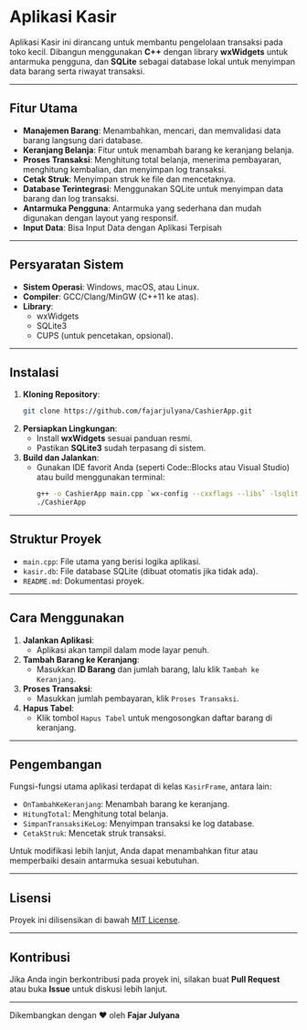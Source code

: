 # Aplikasi Kasir

Aplikasi Kasir ini dirancang untuk membantu pengelolaan transaksi pada toko kecil. Dibangun menggunakan **C++** dengan library **wxWidgets** untuk antarmuka pengguna, dan **SQLite** sebagai database lokal untuk menyimpan data barang serta riwayat transaksi.

---

## Fitur Utama
- **Manajemen Barang**: Menambahkan, mencari, dan memvalidasi data barang langsung dari database.
- **Keranjang Belanja**: Fitur untuk menambah barang ke keranjang belanja.
- **Proses Transaksi**: Menghitung total belanja, menerima pembayaran, menghitung kembalian, dan menyimpan log transaksi.
- **Cetak Struk**: Menyimpan struk ke file dan mencetaknya.
- **Database Terintegrasi**: Menggunakan SQLite untuk menyimpan data barang dan log transaksi.
- **Antarmuka Pengguna**: Antarmuka yang sederhana dan mudah digunakan dengan layout yang responsif.
- **Input Data**: Bisa Input Data dengan Aplikasi Terpisah
  
---

## Persyaratan Sistem
- **Sistem Operasi**: Windows, macOS, atau Linux.
- **Compiler**: GCC/Clang/MinGW (C++11 ke atas).
- **Library**: 
  - wxWidgets
  - SQLite3
  - CUPS (untuk pencetakan, opsional).

---

## Instalasi
1. **Kloning Repository**:
   ```bash
   git clone https://github.com/fajarjulyana/CashierApp.git
   ```
2. **Persiapkan Lingkungan**:
   - Install **wxWidgets** sesuai panduan resmi.
   - Pastikan **SQLite3** sudah terpasang di sistem.
3. **Build dan Jalankan**:
   - Gunakan IDE favorit Anda (seperti Code::Blocks atau Visual Studio) atau build menggunakan terminal:
     ```bash
     g++ -o CashierApp main.cpp `wx-config --cxxflags --libs` -lsqlite3 -lcups
     ./CashierApp
     ```

---

## Struktur Proyek
- `main.cpp`: File utama yang berisi logika aplikasi.
- `kasir.db`: File database SQLite (dibuat otomatis jika tidak ada).
- `README.md`: Dokumentasi proyek.

---

## Cara Menggunakan
1. **Jalankan Aplikasi**:
   - Aplikasi akan tampil dalam mode layar penuh.
2. **Tambah Barang ke Keranjang**:
   - Masukkan **ID Barang** dan jumlah barang, lalu klik `Tambah ke Keranjang`.
3. **Proses Transaksi**:
   - Masukkan jumlah pembayaran, klik `Proses Transaksi`.
4. **Hapus Tabel**:
   - Klik tombol `Hapus Tabel` untuk mengosongkan daftar barang di keranjang.

---

## Pengembangan
Fungsi-fungsi utama aplikasi terdapat di kelas `KasirFrame`, antara lain:
- `OnTambahKeKeranjang`: Menambah barang ke keranjang.
- `HitungTotal`: Menghitung total belanja.
- `SimpanTransaksiKeLog`: Menyimpan transaksi ke log database.
- `CetakStruk`: Mencetak struk transaksi.

Untuk modifikasi lebih lanjut, Anda dapat menambahkan fitur atau memperbaiki desain antarmuka sesuai kebutuhan.

---

## Lisensi
Proyek ini dilisensikan di bawah [MIT License](LICENSE).

---

## Kontribusi
Jika Anda ingin berkontribusi pada proyek ini, silakan buat **Pull Request** atau buka **Issue** untuk diskusi lebih lanjut.

---

Dikembangkan dengan ❤️ oleh **Fajar Julyana**

